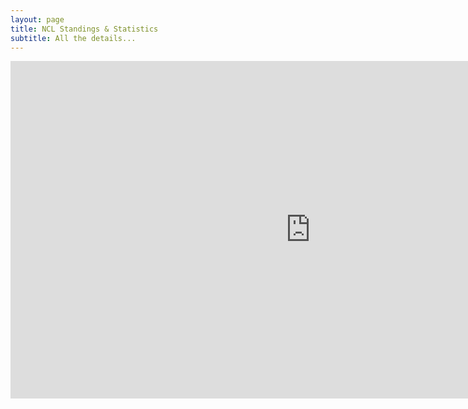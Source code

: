 ```yaml
---
layout: page
title: NCL Standings & Statistics
subtitle: All the details...
---
```

<iframe width="960" height="540" src="https://lookerstudio.google.com/embed/reporting/8dd25dc6-cc22-4076-9655-ebbc0e12529a/page/JX2kB" frameborder="0" style="border:0" allowfullscreen></iframe>
